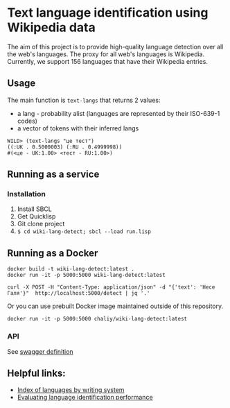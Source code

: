 # Text language identification using Wikipedia data

The aim of this project is to provide high-quality language detection over all the web's languages. The proxy for all web's languages is Wikipedia. Currently, we support 156 languages that have their Wikipedia entries.


## Usage

The main function is `text-langs` that returns 2 values:

- a lang - probability alist (languages are represented by their ISO-639-1 codes)
- a vector of tokens with their inferred langs

```
WILD> (text-langs "це тест")
((:UK . 0.5000003) (:RU . 0.4999998))
#(<це - UK:1.00> <тест - RU:1.00>)
```


## Running as a service

### Installation

1. Install SBCL
2. Get Quicklisp
3. Git clone project
4. `$ cd wiki-lang-detect; sbcl --load run.lisp`


## Running as a Docker

```
docker build -t wiki-lang-detect:latest .
docker run -it -p 5000:5000 wiki-lang-detect:latest

curl -X POST -H "Content-Type: application/json" -d "{'text': 'Несе Галя'}"  http://localhost:5000/detect | jq '.'
```

Or you can use prebuilt Docker image maintained outside of this repository.

```
docker run -it -p 5000:5000 chaliy/wiki-lang-detect:latest
```

### API

See [swagger definition](http://wild.lisp.kiev.ua/swagger)


## Helpful links:

- [Index of languages by writing system](http://www.omniglot.com/writing/langalph.htm)
- [Evaluating language identification performance](https://blog.twitter.com/2015/evaluating-language-identification-performance)
